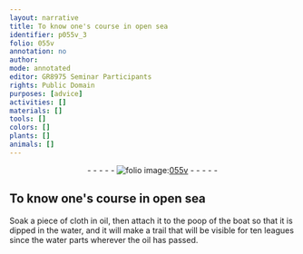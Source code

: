 ```yaml
---
layout: narrative
title: To know one's course in open sea
identifier: p055v_3
folio: 055v
annotation: no
author:
mode: annotated
editor: GR8975 Seminar Participants
rights: Public Domain
purposes: [advice]
activities: []
materials: []
tools: []
colors: []
plants: []
animals: []
---
```


 <div class="folio" align="center">- - - - - <a href="http://gallica.bnf.fr/ark:/12148/btv1b10500001g/f116.image" target="_blank"><img src="https://cu-mkp.github.io/GR8975-edition/assets/photo-icon.png" alt="folio image: " style="display:inline-block; margin-bottom:-3px;"/>055v</a> - - - - - </div>  

## To know one's course in open sea

 
Soak a piece of cloth in oil, then attach it to the poop of the boat so that it is dipped in the water, and it will make a trail that will be visible for ten leagues since the water parts wherever the oil has passed.
 